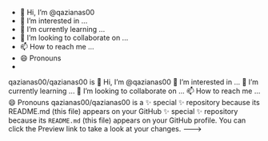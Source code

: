 - 👋 Hi, I’m @qazianas00
- 👀 I’m interested in ...
- 🌱 I’m currently learning ...
- 💞️ I’m looking to collaborate on ...
- 📫 How to reach me ...
- 😄 Pronouns
- 
qazianas00/qazianas00 is 👋 Hi, I’m @qazianas00
👀 I’m interested in ...
🌱 I’m currently learning ...
💞️ I’m looking to collaborate on ...
📫 How to reach me ...
😄 Pronouns qazianas00/qazianas00 is a ✨ special ✨ repository because its README.md (this file) appears on your GitHub ✨ special ✨ repository because its `README.md` (this file) appears on your GitHub profile.
You can click the Preview link to take a look at your changes.
--->


